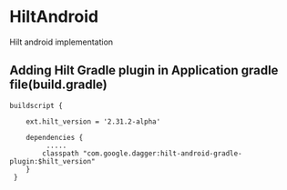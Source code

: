 # HiltAndroid
Hilt android implementation

## Adding Hilt Gradle plugin in Application gradle file(build.gradle)

```
buildscript {

    ext.hilt_version = '2.31.2-alpha'

    dependencies {
         .....
        classpath "com.google.dagger:hilt-android-gradle-plugin:$hilt_version"
    }
 }

```

